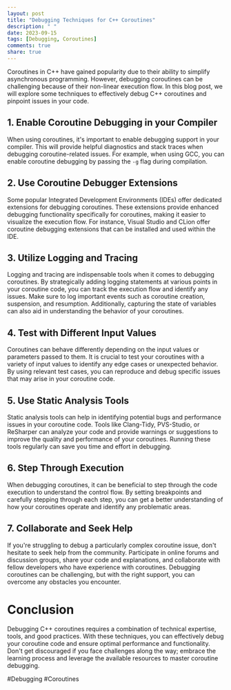 ```yaml
---
layout: post
title: "Debugging Techniques for C++ Coroutines"
description: " "
date: 2023-09-15
tags: [Debugging, Coroutines]
comments: true
share: true
---
```


Coroutines in C++ have gained popularity due to their ability to simplify asynchronous programming. However, debugging coroutines can be challenging because of their non-linear execution flow. In this blog post, we will explore some techniques to effectively debug C++ coroutines and pinpoint issues in your code.

## 1. Enable Coroutine Debugging in your Compiler

When using coroutines, it's important to enable debugging support in your compiler. This will provide helpful diagnostics and stack traces when debugging coroutine-related issues. For example, when using GCC, you can enable coroutine debugging by passing the `-g` flag during compilation.

## 2. Use Coroutine Debugger Extensions

Some popular Integrated Development Environments (IDEs) offer dedicated extensions for debugging coroutines. These extensions provide enhanced debugging functionality specifically for coroutines, making it easier to visualize the execution flow. For instance, Visual Studio and CLion offer coroutine debugging extensions that can be installed and used within the IDE.

## 3. Utilize Logging and Tracing

Logging and tracing are indispensable tools when it comes to debugging coroutines. By strategically adding logging statements at various points in your coroutine code, you can track the execution flow and identify any issues. Make sure to log important events such as coroutine creation, suspension, and resumption. Additionally, capturing the state of variables can also aid in understanding the behavior of your coroutines.

## 4. Test with Different Input Values

Coroutines can behave differently depending on the input values or parameters passed to them. It is crucial to test your coroutines with a variety of input values to identify any edge cases or unexpected behavior. By using relevant test cases, you can reproduce and debug specific issues that may arise in your coroutine code.

## 5. Use Static Analysis Tools

Static analysis tools can help in identifying potential bugs and performance issues in your coroutine code. Tools like Clang-Tidy, PVS-Studio, or ReSharper can analyze your code and provide warnings or suggestions to improve the quality and performance of your coroutines. Running these tools regularly can save you time and effort in debugging.

## 6. Step Through Execution

When debugging coroutines, it can be beneficial to step through the code execution to understand the control flow. By setting breakpoints and carefully stepping through each step, you can get a better understanding of how your coroutines operate and identify any problematic areas.

## 7. Collaborate and Seek Help

If you're struggling to debug a particularly complex coroutine issue, don't hesitate to seek help from the community. Participate in online forums and discussion groups, share your code and explanations, and collaborate with fellow developers who have experience with coroutines. Debugging coroutines can be challenging, but with the right support, you can overcome any obstacles you encounter.

# Conclusion

Debugging C++ coroutines requires a combination of technical expertise, tools, and good practices. With these techniques, you can effectively debug your coroutine code and ensure optimal performance and functionality. Don't get discouraged if you face challenges along the way; embrace the learning process and leverage the available resources to master coroutine debugging.

#Debugging #Coroutines